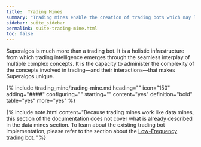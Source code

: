 ```yaml
---
title:  Trading Mines
summary: "Trading mines enable the creation of trading bots which may leverage the Superalgos infrastructure to produce smarter trading features."
sidebar: suite_sidebar
permalink: suite-trading-mine.html
toc: false
---
```


Superalgos is much more than a trading bot. It is a holistic infrastructure from which trading intelligence emerges through the seamless interplay of multiple complex concepts. It is the capacity to administer the complexity of the concepts involved in trading&mdash;and their interactions&mdash;that makes Superalgos unique.

{% include /trading_mine/trading-mine.md heading="" icon="150" adding="####" configuring="" starting="" content="yes" definition="bold" table="yes" more="yes" %}

{% include note.html content="Because trading mines work like data mines, this section of the documentation does not cover what is already described in the data mines section. To learn about the existing trading bot implementation, please refer to the section about the [Low-Frequency trading bot](suite-trading-bot.html). "%}